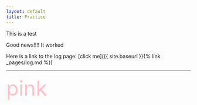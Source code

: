 ```yaml
---
layout: default
title: Practice
---
```


This is a test  
  
Good news!!!! It worked  
  
Here is a link to the log page: [click me]({{ site.baseurl }}{% link _pages/log.md %})  

---
<span style="color:pink; font-size:4em;">pink</span>